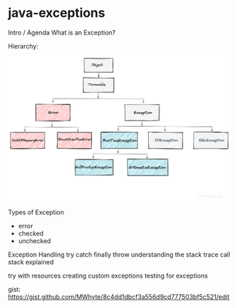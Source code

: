 # java-exceptions

Intro / Agenda
What is an Exception?


Hierarchy:

<img src="../docs/images/exception-hierarchy.png" width=800 alt="exception-hierarchy.png">


Types of Exception
- error
- checked
- unchecked


Exception Handling
try
catch
finally
throw
understanding the stack trace
call stack explained

try with resources
creating custom exceptions
testing for exceptions



gist: https://gist.github.com/MWhyte/8c4dd1dbcf3a556d9cd777503bf5c521/edit
